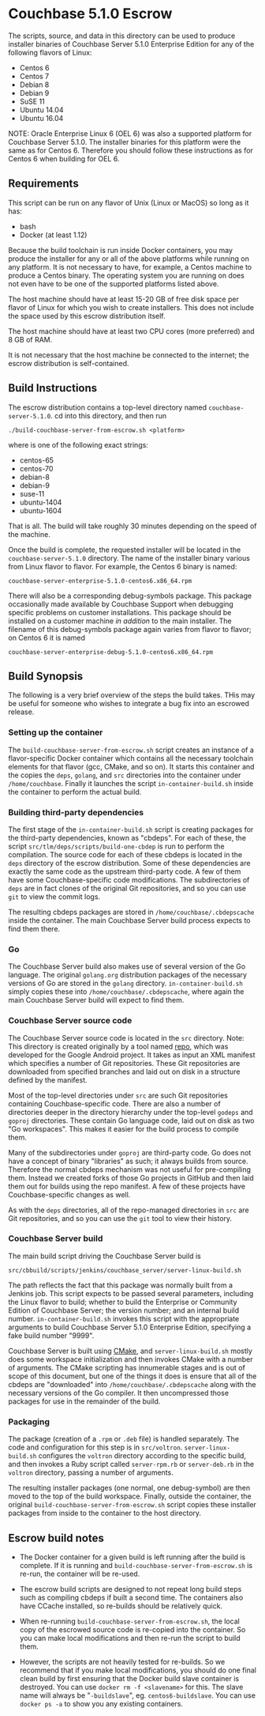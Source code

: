 # Couchbase 5.1.0 Escrow

The scripts, source, and data in this directory can be used to produce
installer binaries of Couchbase Server 5.1.0 Enterprise Edition for any
of the following flavors of Linux:

* Centos 6
* Centos 7
* Debian 8
* Debian 9
* SuSE 11
* Ubuntu 14.04
* Ubuntu 16.04

NOTE: Oracle Enterprise Linux 6 (OEL 6) was also a supported platform for
Couchbase Server 5.1.0. The installer binaries for this platform were
the same as for Centos 6. Therefore you should follow these instructions
as for Centos 6 when building for OEL 6.

## Requirements

This script can be run on any flavor of Unix (Linux or MacOS) so long
as it has:

* bash
* Docker (at least 1.12)

Because the build toolchain is run inside Docker containers, you may
produce the installer for any or all of the above platforms while running
on any platform. It is not necessary to have, for example, a
Centos machine to produce a Centos binary. The operating system you are
running on does not even have to be one of the supported platforms listed
above.

The host machine should have at least 15-20 GB of free disk space per
flavor of Linux for which you wish to create installers. This does not
include the space used by this escrow distribution itself.

The host machine should have at least two CPU cores (more preferred) and
8 GB of RAM.

It is not necessary that the host machine be connected to the internet;
the escrow distribution is self-contained.

## Build Instructions

The escrow distribution contains a top-level directory named
`couchbase-server-5.1.0`. cd into this directory, and then run

    ./build-couchbase-server-from-escrow.sh <platform>

where <platform> is one of the following exact strings:

* centos-65
* centos-70
* debian-8
* debian-9
* suse-11
* ubuntu-1404
* ubuntu-1604

That is all. The build will take roughly 30 minutes depending on the
speed of the machine.

Once the build is complete, the requested installer will be located in
the `couchbase-server-5.1.0` directory. The name of the installer binary
various from Linux flavor to flavor. For example, the Centos 6 binary is
named:

    couchbase-server-enterprise-5.1.0-centos6.x86_64.rpm

There will also be a corresponding debug-symbols package. This package
occasionally made available by Couchbase Support when debugging specific
problems on customer installations. This package should be installed on
a customer machine *in addition* to the main installer. The filename of
this debug-symbols package again varies from flavor to flavor; on Centos
6 it is named

    couchbase-server-enterprise-debug-5.1.0-centos6.x86_64.rpm

## Build Synopsis

The following is a very brief overview of the steps the build takes. THis
may be useful for someone who wishes to integrate a bug fix into an
escrowed release.

### Setting up the container

The `build-couchbase-server-from-escrow.sh` script creates an instance
of a flavor-specific Docker container which contains all the necessary
toolchain elements for that flavor (gcc, CMake, and so on). It starts this
container and the copies the `deps`, `golang`, and `src` directories into
the container under `/home/couchbase`. Finally it launches the script
`in-container-build.sh` inside the container to perform the actual build.

### Building third-party dependencies

The first stage of the `in-container-build.sh` script is creating packages
for the third-party dependencies, known as "cbdeps". For each of these,
the script `src/tlm/deps/scripts/build-one-cbdep` is run to perform the
compilation. The source code for each of these cbdeps is located in the
`deps` directory of the escrow distribution. Some of these dependencies
are exactly the same code as the upstream third-party code. A few of them
have some Couchbase-specific code modifications. The subdirectories of
`deps` are in fact clones of the original Git repositories, and so you
can use `git` to view the commit logs.

The resulting cbdeps packages are stored in `/home/couchbase/.cbdepscache`
inside the container. The main Couchbase Server build process expects
to find them there.

### Go

The Couchbase Server build also makes use of several version of the Go
language. The original `golang.org` distribution packages of the necessary
versions of Go are stored in the `golang` directory.
`in-container-build.sh` simply copies these into
`/home/couchbase/.cbdepscache`, where again the main Couchbase Server
build will expect to find them.

### Couchbase Server source code

The Couchbase Server source code is located in the `src` directory.
Note: This directory is created originally by a tool named
[repo](https://source.android.com/source/downloading.html), which
was developed for the Google Android project. It takes as input an
XML manifest which specifies a number of Git repositories. These
Git repositories are downloaded from specified branches and laid out
on disk in a structure defined by the manifest.

Most of the top-level directories under `src` are such Git repositories
containing Couchbase-specific code. There are also a number of
directories deeper in the directory hierarchy under the top-level
`godeps` and `goproj` directories. These contain Go language code, laid
out on disk as two "Go workspaces". This makes it easier for the build
process to compile them.

Many of the subdirectories under `goproj` are third-party code. Go
does not have a concept of binary "libraries" as such; it always builds
from source. Therefore the normal cbdeps mechanism was not useful for
pre-compiling them. Instead we created forks of those Go projects in
GitHub and then laid them out for builds using the repo manifest. A
few of these projects have Couchbase-specific changes as well.

As with the `deps` directories, all of the repo-managed directories in
`src` are Git repositories, and so you can use the `git` tool to view
their history.

### Couchbase Server build

The main build script driving the Couchbase Server build is

    src/cbbuild/scripts/jenkins/couchbase_server/server-linux-build.sh

The path reflects the fact that this package was normally built from
a Jenkins job. This script expects to be passed several parameters,
including the Linux flavor to build; whether to build the Enterprise or
Community Edition of Couchbase Server; the version number; and an
internal build number. `in-container-build.sh` invokes this script with
the appropriate arguments to build Couchbase Server 5.1.0 Enterprise
Edition, specifying a fake build number "9999".

Couchbase Server is built using [CMake](https://cmake.org/), and
`server-linux-build.sh` mostly does some workspace initialization and
then invokes CMake with a number of arguments. The CMake scripting
has innumerable stages and is out of scope of this document, but one
of the things it does is ensure that all of the cbdeps are "downloaded"
into `/home/couchbase/.cbdepscache` along with the necessary versions
of the Go compiler. It then uncompressed those packages for use in the
remainder of the build.

### Packaging

The package (creation of a `.rpm` or `.deb` file) is handled separately.
The code and configuration for this step is in `src/voltron`.
`server-linux-build.sh` configures the `voltron` directory according to
the specific build, and then invokes a Ruby script called `server-rpm.rb`
or `server-deb.rb` in the `voltron` directory, passing a number of
arguments.

The resulting installer packages (one normal, one debug-symbol) are then
moved to the top of the build workspace. Finally, outside the container,
the original `build-couchbase-server-from-escrow.sh` script copies these
installer packages from inside to the container to the host directory.

## Escrow build notes

* The Docker container for a given build is left running after the build
is complete. If it is running and `build-couchbase-server-from-escrow.sh`
is re-run, the container will be re-used.

* The escrow build scripts are designed to not repeat long build steps
such as compiling cbdeps if built a second time. The containers also
have CCache installed, so re-builds should be relatively quick.

* When re-running `build-couchbase-server-from-escrow.sh`, the local
copy of the escrowed source code is re-copied into the container. So you
can make local modifications and then re-run the script to build them.

* However, the scripts are not heavily tested for re-builds. So we
recommend that if you make local modifications, you should do one final
clean build by first ensuring that the Docker build slave container is
destroyed. You can use `docker rm -f <slavename>` for this. The slave
name will always be "<platform>`-buildslave`", eg. `centos6-buildslave`.
You can use `docker ps -a` to show you any existing containers.

